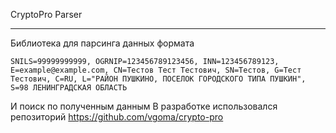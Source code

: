 CryptoPro Parser
______

Библиотека для парсинга данных формата 

`SNILS=99999999999, OGRNIP=123456789123456, INN=123456789123, E=example@example.com, CN=Тестов Тест Тестович, SN=Тестов, G=Тест Тестович, C=RU, L="РАЙОН ПУШКИНО, ПОСЕЛОК ГОРОДСКОГО ТИПА ПУШКИН", S=98 ЛЕНИНГРАДСКАЯ ОБЛАСТЬ`

И поиск по полученным данным
В разработке использовался репозиторий https://github.com/vgoma/crypto-pro